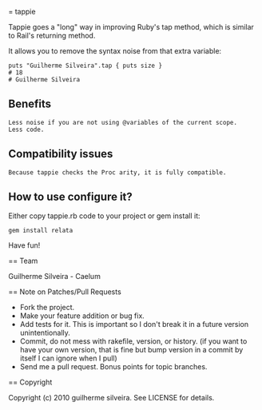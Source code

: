 = tappie

Tappie goes a "long" way in improving Ruby's tap method, which is similar to Rail's returning method.

It allows you to remove the syntax noise from that extra variable:

	puts "Guilherme Silveira".tap { puts size }
	# 18
	# Guilherme Silveira
	
## Benefits ##

	Less noise if you are not using @variables of the current scope.
	Less code.
	
## Compatibility issues ##

	Because tappie checks the Proc arity, it is fully compatible.
	
## How to use configure it? ##

Either copy tappie.rb code to your project or gem install it:

	gem install relata

Have fun!

== Team

Guilherme Silveira - Caelum

== Note on Patches/Pull Requests
 
* Fork the project.
* Make your feature addition or bug fix.
* Add tests for it. This is important so I don't break it in a
  future version unintentionally.
* Commit, do not mess with rakefile, version, or history.
  (if you want to have your own version, that is fine but bump version in a commit by itself I can ignore when I pull)
* Send me a pull request. Bonus points for topic branches.

== Copyright

Copyright (c) 2010 guilherme silveira. See LICENSE for details.
